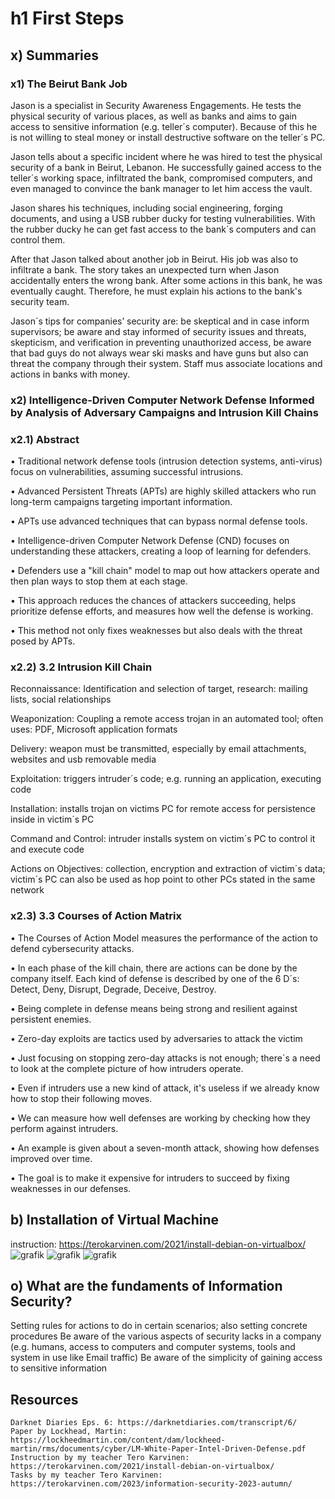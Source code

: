# h1 First Steps

## x) Summaries

### x1) The Beirut Bank Job
Jason is a specialist in Security Awareness Engagements.
He tests the physical security of various places, as well as banks and aims to gain access to sensitive information (e.g. teller´s computer). Because of this he is not willing to steal money or install destructive software on the teller´s PC. 

Jason tells about a specific incident where he was hired to test the physical security of a bank in Beirut, Lebanon. 
He successfully gained access to the teller´s working space, infiltrated the bank, compromised computers, and even managed to convince the bank manager to let him access the vault. 

Jason shares his techniques, including social engineering, forging documents, and using a USB rubber ducky for testing vulnerabilities. With the rubber ducky he can get fast access to the bank´s computers and can control them.

After that Jason talked about another job in Beirut. His job was also to infiltrate a bank. 
The story takes an unexpected turn when Jason accidentally enters the wrong bank. After some actions in this bank, he was eventually caught. Therefore, he must explain his actions to the bank's security team. 

Jason´s tips for companies’ security are: be skeptical and in case inform supervisors; be aware and stay informed of security issues and threats, skepticism, and verification in preventing unauthorized access, be aware that bad guys do not always wear ski masks and have guns but also can threat the company through their system. Staff mus associate locations and actions in banks with money.


### x2) Intelligence-Driven Computer Network Defense Informed by Analysis of Adversary Campaigns and Intrusion Kill Chains

### x2.1) Abstract 
•	Traditional network defense tools (intrusion detection systems, anti-virus) focus on vulnerabilities, assuming successful intrusions.

•	Advanced Persistent Threats (APTs) are highly skilled attackers who run long-term campaigns targeting important information.

•	APTs use advanced techniques that can bypass normal defense tools.

•	Intelligence-driven Computer Network Defense (CND) focuses on understanding these attackers, creating a loop of learning for defenders.

•	Defenders use a "kill chain" model to map out how attackers operate and then plan ways to stop them at each stage.

•	This approach reduces the chances of attackers succeeding, helps prioritize defense efforts, and measures how well the defense is working.

•	This method not only fixes weaknesses but also deals with the threat posed by APTs.


### x2.2) 3.2 Intrusion Kill Chain
Reconnaissance: Identification and selection of target, research: mailing lists, social relationships

Weaponization: Coupling a remote access trojan in an automated tool; often uses: PDF, Microsoft application formats

Delivery: weapon must be transmitted, especially by email attachments, websites and usb removable media

Exploitation: triggers intruder´s code; e.g. running an application, executing code

Installation: installs trojan on victims PC for remote access for persistence inside in victim´s PC

Command and Control: intruder installs system on victim´s PC to control it and execute code

Actions on Objectives: collection, encryption and extraction of victim´s data; victim´s PC can also be used as hop point to other PCs stated in the same network


### x2.3) 3.3 Courses of Action Matrix
•	The Courses of Action Model measures the performance of the action to defend cybersecurity attacks. 

•	In each phase of the kill chain, there are actions can be done by the company itself. Each kind of defense is described by one of the 6 D´s: Detect, Deny, Disrupt, Degrade, Deceive, Destroy. 

•	Being complete in defense means being strong and resilient against persistent enemies.

•	Zero-day exploits are tactics used by adversaries to attack the victim

•	Just focusing on stopping zero-day attacks is not enough; there´s a need to look at the complete picture of how intruders operate.

•	Even if intruders use a new kind of attack, it's useless if we already know how to stop their following moves.

•	We can measure how well defenses are working by checking how they perform against intruders.

•	An example is given about a seven-month attack, showing how defenses improved over time.

•	The goal is to make it expensive for intruders to succeed by fixing weaknesses in our defenses.



## b) Installation of Virtual Machine
instruction: https://terokarvinen.com/2021/install-debian-on-virtualbox/
![grafik](https://github.com/danielginfinland/InformationSecurityCourse/assets/156656492/2db3dc76-d8a2-4ffe-970d-c3f4e3c0e3d0)
![grafik](https://github.com/danielginfinland/InformationSecurityCourse/assets/156656492/a7863f1b-744b-4cbe-b9d6-9a7b46aae1ea)
![grafik](https://github.com/danielginfinland/InformationSecurityCourse/assets/156656492/20d4a180-b7dc-42b5-9764-21221287c90a)



## o) What are the fundaments of Information Security?

Setting rules for actions to do in certain scenarios; also setting concrete procedures
Be aware of the various aspects of security lacks in a company (e.g. humans, access to computers and computer systems, tools and system in use like Email traffic)
Be aware of the simplicity of gaining access to sensitive information



## Resources
    Darknet Diaries Eps. 6: https://darknetdiaries.com/transcript/6/
    Paper by Lockhead, Martin: https://lockheedmartin.com/content/dam/lockheed-martin/rms/documents/cyber/LM-White-Paper-Intel-Driven-Defense.pdf
    Instruction by my teacher Tero Karvinen: https://terokarvinen.com/2021/install-debian-on-virtualbox/
    Tasks by my teacher Tero Karvinen: https://terokarvinen.com/2023/information-security-2023-autumn/
